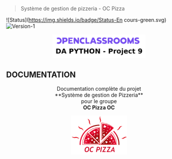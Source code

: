 > Système de gestion de pizzeria - OC Pizza <br>

![Status](https://img.shields.io/badge/Status-En cours-green.svg)
![Version-1](https://img.shields.io/badge/Version-1-blue.svg)

<p align="center">
  <img width=50% src="https://github.com/sylrie/P9_OC_Pizza/blob/master/img/title.png">
</p>

## DOCUMENTATION
<p align="center">
  Documentation complète du projet<br>
  **Système de gestion de Pizzeria**</strong><br>
  pour le groupe<br>
  <strong>OC Pizza OC</strong> 
</p>

<p align="center">
  <img width=30% src="https://github.com/sylrie/P9_OC_Pizza/blob/master/img/OC logo.png">
</p>